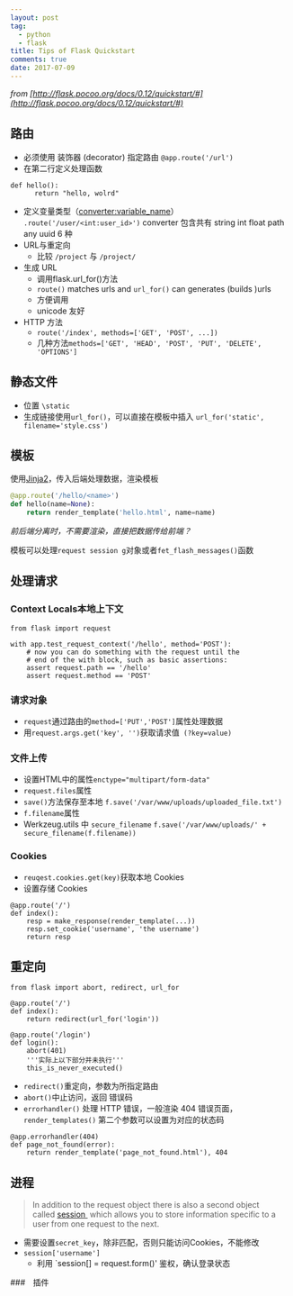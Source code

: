 ```yaml
---
layout: post
tag: 
  - python
  - flask
title: Tips of Flask Quickstart 
comments: true
date: 2017-07-09 
---
```



*from [http://flask.pocoo.org/docs/0.12/quickstart/#](http://flask.pocoo.org/docs/0.12/quickstart/#)*

## 路由

- 必须使用 装饰器 (decorator) 指定路由
`@app.route('/url')`
- 在第二行定义处理函数
``` 
def hello():
      return "hello, wolrd"
```
- 定义变量类型（<converter:variable_name>） 
`.route('/user/<int:user_id>')`
converter 包含共有 string int float path any uuid 6 种
- URL与重定向
  - 比较 `/project` 与 `/project/`
- 生成 URL
  - 调用flask.url_for()方法
  - `route()` matches urls and `url_for()` can generates (builds )urls
  - 方便调用
  - unicode 友好
- HTTP 方法
  - `route('/index', methods=['GET', 'POST', ...])`
  - 几种方法`methods=['GET', 'HEAD', 'POST', 'PUT', 'DELETE', 'OPTIONS']`

## 静态文件
- 位置 `\static`
- 生成链接使用`url_for()`，可以直接在模板中插入
  `url_for('static', filename='style.css')`

## 模板
使用[Jinja2](http://jinja.pocoo.org/)，传入后端处理数据，渲染模板
``` python
@app.route('/hello/<name>')
def hello(name=None):
    return render_template('hello.html', name=name)
```
 *前后端分离时，不需要渲染，直接把数据传给前端？*

模板可以处理`request session g`对象或者`fet_flash_messages()`函数

## 处理请求

### Context Locals本地上下文
```
from flask import request

with app.test_request_context('/hello', method='POST'):
    # now you can do something with the request until the
    # end of the with block, such as basic assertions:
    assert request.path == '/hello'
    assert request.method == 'POST'
```

### 请求对象
- `request`通过路由的`method=['PUT','POST']`属性处理数据
- 用`request.args.get('key', '')`获取请求值` (?key=value)`

### 文件上传
- 设置HTML中的属性`enctype="multipart/form-data"`
- `request.files`属性
- `save()`方法保存至本地
`f.save('/var/www/uploads/uploaded_file.txt')`
- `f.filename`属性
- Werkzeug.utils 中 `secure_filename`
`f.save('/var/www/uploads/' + secure_filename(f.filename))`

### Cookies  
- `reuqest.cookies.get(key)`获取本地 Cookies
- 设置存储 Cookies
```
@app.route('/')
def index():
    resp = make_response(render_template(...))
    resp.set_cookie('username', 'the username')
    return resp
```

## 重定向
```
from flask import abort, redirect, url_for

@app.route('/')
def index():
    return redirect(url_for('login'))

@app.route('/login')
def login():
    abort(401)
    '''实际上以下部分并未执行'''
    this_is_never_executed()
```
- `redirect()`重定向，参数为所指定路由
- `abort()`中止访问，返回 错误码
- `errorhandler()` 处理 HTTP 错误，一般渲染 404 错误页面，`render_templates()` 第二个参数可以设置为对应的状态码
```
@app.errorhandler(404)
def page_not_found(error):
    return render_template('page_not_found.html'), 404
```
## 进程
> In addition to the request object there is also a second object called [session
](http://flask.pocoo.org/docs/0.12/api/#flask.session) which allows you to store information specific to a user from one request to the next.

- 需要设置`secret_key`，除非匹配，否则只能访问Cookies，不能修改
- `session['username']`
  - 利用 `session[] = request.form()' 鉴权，确认登录状态


###　插件